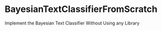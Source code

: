 # BayesianTextClassifierFromScratch
Implement the Bayesian Text Classifier Without Using any Library
